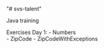 "# svs-talent" 

Java training 

Exercises
	Day 1:
		- Numbers  
		- ZipCode
		- ZipCodeWithExceptions


